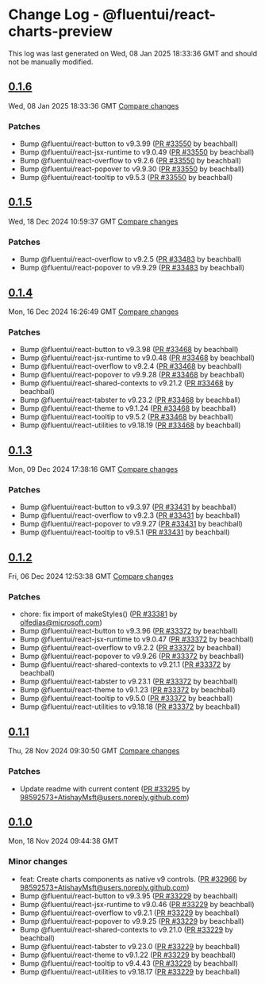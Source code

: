 # Change Log - @fluentui/react-charts-preview

This log was last generated on Wed, 08 Jan 2025 18:33:36 GMT and should not be manually modified.

<!-- Start content -->

## [0.1.6](https://github.com/microsoft/fluentui/tree/@fluentui/react-charts-preview_v0.1.6)

Wed, 08 Jan 2025 18:33:36 GMT 
[Compare changes](https://github.com/microsoft/fluentui/compare/@fluentui/react-charts-preview_v0.1.5..@fluentui/react-charts-preview_v0.1.6)

### Patches

- Bump @fluentui/react-button to v9.3.99 ([PR #33550](https://github.com/microsoft/fluentui/pull/33550) by beachball)
- Bump @fluentui/react-jsx-runtime to v9.0.49 ([PR #33550](https://github.com/microsoft/fluentui/pull/33550) by beachball)
- Bump @fluentui/react-overflow to v9.2.6 ([PR #33550](https://github.com/microsoft/fluentui/pull/33550) by beachball)
- Bump @fluentui/react-popover to v9.9.30 ([PR #33550](https://github.com/microsoft/fluentui/pull/33550) by beachball)
- Bump @fluentui/react-tooltip to v9.5.3 ([PR #33550](https://github.com/microsoft/fluentui/pull/33550) by beachball)

## [0.1.5](https://github.com/microsoft/fluentui/tree/@fluentui/react-charts-preview_v0.1.5)

Wed, 18 Dec 2024 10:59:37 GMT 
[Compare changes](https://github.com/microsoft/fluentui/compare/@fluentui/react-charts-preview_v0.1.4..@fluentui/react-charts-preview_v0.1.5)

### Patches

- Bump @fluentui/react-overflow to v9.2.5 ([PR #33483](https://github.com/microsoft/fluentui/pull/33483) by beachball)
- Bump @fluentui/react-popover to v9.9.29 ([PR #33483](https://github.com/microsoft/fluentui/pull/33483) by beachball)

## [0.1.4](https://github.com/microsoft/fluentui/tree/@fluentui/react-charts-preview_v0.1.4)

Mon, 16 Dec 2024 16:26:49 GMT 
[Compare changes](https://github.com/microsoft/fluentui/compare/@fluentui/react-charts-preview_v0.1.3..@fluentui/react-charts-preview_v0.1.4)

### Patches

- Bump @fluentui/react-button to v9.3.98 ([PR #33468](https://github.com/microsoft/fluentui/pull/33468) by beachball)
- Bump @fluentui/react-jsx-runtime to v9.0.48 ([PR #33468](https://github.com/microsoft/fluentui/pull/33468) by beachball)
- Bump @fluentui/react-overflow to v9.2.4 ([PR #33468](https://github.com/microsoft/fluentui/pull/33468) by beachball)
- Bump @fluentui/react-popover to v9.9.28 ([PR #33468](https://github.com/microsoft/fluentui/pull/33468) by beachball)
- Bump @fluentui/react-shared-contexts to v9.21.2 ([PR #33468](https://github.com/microsoft/fluentui/pull/33468) by beachball)
- Bump @fluentui/react-tabster to v9.23.2 ([PR #33468](https://github.com/microsoft/fluentui/pull/33468) by beachball)
- Bump @fluentui/react-theme to v9.1.24 ([PR #33468](https://github.com/microsoft/fluentui/pull/33468) by beachball)
- Bump @fluentui/react-tooltip to v9.5.2 ([PR #33468](https://github.com/microsoft/fluentui/pull/33468) by beachball)
- Bump @fluentui/react-utilities to v9.18.19 ([PR #33468](https://github.com/microsoft/fluentui/pull/33468) by beachball)

## [0.1.3](https://github.com/microsoft/fluentui/tree/@fluentui/react-charts-preview_v0.1.3)

Mon, 09 Dec 2024 17:38:16 GMT 
[Compare changes](https://github.com/microsoft/fluentui/compare/@fluentui/react-charts-preview_v0.1.2..@fluentui/react-charts-preview_v0.1.3)

### Patches

- Bump @fluentui/react-button to v9.3.97 ([PR #33431](https://github.com/microsoft/fluentui/pull/33431) by beachball)
- Bump @fluentui/react-overflow to v9.2.3 ([PR #33431](https://github.com/microsoft/fluentui/pull/33431) by beachball)
- Bump @fluentui/react-popover to v9.9.27 ([PR #33431](https://github.com/microsoft/fluentui/pull/33431) by beachball)
- Bump @fluentui/react-tooltip to v9.5.1 ([PR #33431](https://github.com/microsoft/fluentui/pull/33431) by beachball)

## [0.1.2](https://github.com/microsoft/fluentui/tree/@fluentui/react-charts-preview_v0.1.2)

Fri, 06 Dec 2024 12:53:38 GMT 
[Compare changes](https://github.com/microsoft/fluentui/compare/@fluentui/react-charts-preview_v0.1.1..@fluentui/react-charts-preview_v0.1.2)

### Patches

- chore: fix import of makeStyles() ([PR #33381](https://github.com/microsoft/fluentui/pull/33381) by olfedias@microsoft.com)
- Bump @fluentui/react-button to v9.3.96 ([PR #33372](https://github.com/microsoft/fluentui/pull/33372) by beachball)
- Bump @fluentui/react-jsx-runtime to v9.0.47 ([PR #33372](https://github.com/microsoft/fluentui/pull/33372) by beachball)
- Bump @fluentui/react-overflow to v9.2.2 ([PR #33372](https://github.com/microsoft/fluentui/pull/33372) by beachball)
- Bump @fluentui/react-popover to v9.9.26 ([PR #33372](https://github.com/microsoft/fluentui/pull/33372) by beachball)
- Bump @fluentui/react-shared-contexts to v9.21.1 ([PR #33372](https://github.com/microsoft/fluentui/pull/33372) by beachball)
- Bump @fluentui/react-tabster to v9.23.1 ([PR #33372](https://github.com/microsoft/fluentui/pull/33372) by beachball)
- Bump @fluentui/react-theme to v9.1.23 ([PR #33372](https://github.com/microsoft/fluentui/pull/33372) by beachball)
- Bump @fluentui/react-tooltip to v9.5.0 ([PR #33372](https://github.com/microsoft/fluentui/pull/33372) by beachball)
- Bump @fluentui/react-utilities to v9.18.18 ([PR #33372](https://github.com/microsoft/fluentui/pull/33372) by beachball)

## [0.1.1](https://github.com/microsoft/fluentui/tree/@fluentui/react-charts-preview_v0.1.1)

Thu, 28 Nov 2024 09:30:50 GMT 
[Compare changes](https://github.com/microsoft/fluentui/compare/@fluentui/react-charts-preview_v0.1.0..@fluentui/react-charts-preview_v0.1.1)

### Patches

- Update readme with current content ([PR #33295](https://github.com/microsoft/fluentui/pull/33295) by 98592573+AtishayMsft@users.noreply.github.com)

## [0.1.0](https://github.com/microsoft/fluentui/tree/@fluentui/react-charts-preview_v0.1.0)

Mon, 18 Nov 2024 09:44:38 GMT

### Minor changes

- feat: Create charts components as native v9 controls. ([PR #32966](https://github.com/microsoft/fluentui/pull/32966) by 98592573+AtishayMsft@users.noreply.github.com)
- Bump @fluentui/react-button to v9.3.95 ([PR #33229](https://github.com/microsoft/fluentui/pull/33229) by beachball)
- Bump @fluentui/react-jsx-runtime to v9.0.46 ([PR #33229](https://github.com/microsoft/fluentui/pull/33229) by beachball)
- Bump @fluentui/react-overflow to v9.2.1 ([PR #33229](https://github.com/microsoft/fluentui/pull/33229) by beachball)
- Bump @fluentui/react-popover to v9.9.25 ([PR #33229](https://github.com/microsoft/fluentui/pull/33229) by beachball)
- Bump @fluentui/react-shared-contexts to v9.21.0 ([PR #33229](https://github.com/microsoft/fluentui/pull/33229) by beachball)
- Bump @fluentui/react-tabster to v9.23.0 ([PR #33229](https://github.com/microsoft/fluentui/pull/33229) by beachball)
- Bump @fluentui/react-theme to v9.1.22 ([PR #33229](https://github.com/microsoft/fluentui/pull/33229) by beachball)
- Bump @fluentui/react-tooltip to v9.4.43 ([PR #33229](https://github.com/microsoft/fluentui/pull/33229) by beachball)
- Bump @fluentui/react-utilities to v9.18.17 ([PR #33229](https://github.com/microsoft/fluentui/pull/33229) by beachball)
